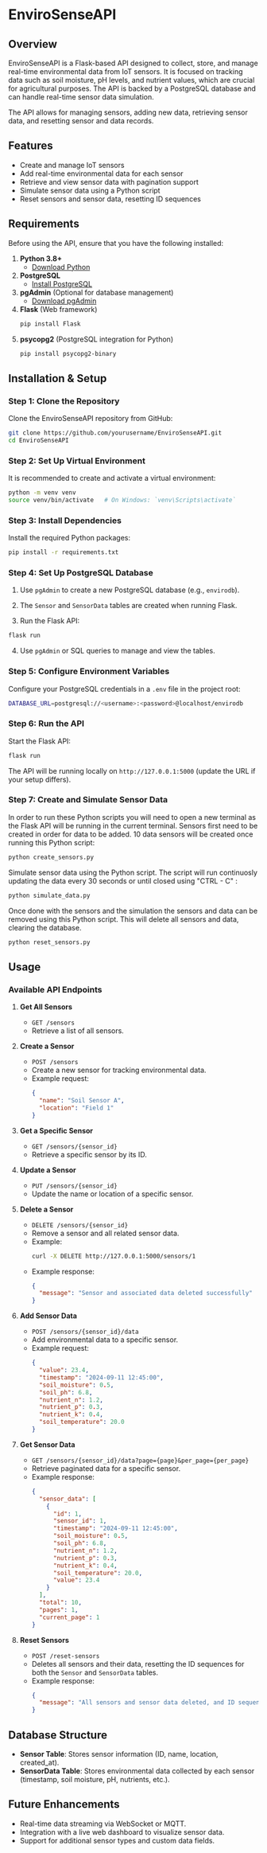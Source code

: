 # EnviroSenseAPI

## Overview

EnviroSenseAPI is a Flask-based API designed to collect, store, and manage real-time environmental data from IoT sensors. It is focused on tracking data such as soil moisture, pH levels, and nutrient values, which are crucial for agricultural purposes. The API is backed by a PostgreSQL database and can handle real-time sensor data simulation.

The API allows for managing sensors, adding new data, retrieving sensor data, and resetting sensor and data records.

## Features
- Create and manage IoT sensors
- Add real-time environmental data for each sensor
- Retrieve and view sensor data with pagination support
- Simulate sensor data using a Python script
- Reset sensors and sensor data, resetting ID sequences

## Requirements

Before using the API, ensure that you have the following installed:

1. **Python 3.8+**
   - [Download Python](https://www.python.org/downloads/)
2. **PostgreSQL**
   - [Install PostgreSQL](https://www.postgresql.org/download/)
3. **pgAdmin** (Optional for database management)
   - [Download pgAdmin](https://www.pgadmin.org/download/)
4. **Flask** (Web framework)
   ```bash
   pip install Flask
   ```
5. **psycopg2** (PostgreSQL integration for Python)
   ```bash
   pip install psycopg2-binary
   ```

## Installation & Setup

### Step 1: Clone the Repository
Clone the EnviroSenseAPI repository from GitHub:

```bash
git clone https://github.com/yourusername/EnviroSenseAPI.git
cd EnviroSenseAPI
```

### Step 2: Set Up Virtual Environment
It is recommended to create and activate a virtual environment:

```bash
python -m venv venv
source venv/bin/activate   # On Windows: `venv\Scripts\activate`
```

### Step 3: Install Dependencies
Install the required Python packages:

```bash
pip install -r requirements.txt
```

### Step 4: Set Up PostgreSQL Database
1. Use `pgAdmin` to create a new PostgreSQL database (e.g., `envirodb`).
2. The `Sensor` and `SensorData` tables are created when running Flask.

3. Run the Flask API:

```bash
flask run
```

4. Use `pgAdmin` or SQL queries to manage and view the tables.

### Step 5: Configure Environment Variables
Configure your PostgreSQL credentials in a `.env` file in the project root:

```bash
DATABASE_URL=postgresql://<username>:<password>@localhost/envirodb
```

### Step 6: Run the API
Start the Flask API:

```bash
flask run
```

The API will be running locally on `http://127.0.0.1:5000` (update the URL if your setup differs).

### Step 7: Create and Simulate Sensor Data
In order to run these Python scripts you will need to open a new terminal as the Flask API will be running in the current terminal. Sensors first need to be created in order for data to be added. 10 data sensors will be created once running this Python script:

```bash
python create_sensors.py
```

Simulate sensor data using the Python script. The script will run continuosly updating the data every 30 seconds or until closed using "CTRL - C" :

```bash
python simulate_data.py
```

Once done with the sensors and the simulation the sensors and data can be removed using this Python script. This will delete all sensors and data, clearing the database.

```bash
python reset_sensors.py
```


## Usage

### Available API Endpoints

1. **Get All Sensors**
   - `GET /sensors`
   - Retrieve a list of all sensors.

2. **Create a Sensor**
   - `POST /sensors`
   - Create a new sensor for tracking environmental data.
   - Example request:
     ```json
     {
       "name": "Soil Sensor A",
       "location": "Field 1"
     }
     ```

3. **Get a Specific Sensor**
   - `GET /sensors/{sensor_id}`
   - Retrieve a specific sensor by its ID.

4. **Update a Sensor**
   - `PUT /sensors/{sensor_id}`
   - Update the name or location of a specific sensor.

5. **Delete a Sensor**
   - `DELETE /sensors/{sensor_id}`
   - Remove a sensor and all related sensor data.
   - Example:
     ```bash
     curl -X DELETE http://127.0.0.1:5000/sensors/1
     ```
   - Example response:
     ```json
     {
       "message": "Sensor and associated data deleted successfully"
     }
     ```

6. **Add Sensor Data**
   - `POST /sensors/{sensor_id}/data`
   - Add environmental data to a specific sensor.
   - Example request:
     ```json
     {
       "value": 23.4,
       "timestamp": "2024-09-11 12:45:00",
       "soil_moisture": 0.5,
       "soil_ph": 6.8,
       "nutrient_n": 1.2,
       "nutrient_p": 0.3,
       "nutrient_k": 0.4,
       "soil_temperature": 20.0
     }
     ```

7. **Get Sensor Data**
   - `GET /sensors/{sensor_id}/data?page={page}&per_page={per_page}`
   - Retrieve paginated data for a specific sensor.
   - Example response:
     ```json
     {
       "sensor_data": [
         {
           "id": 1,
           "sensor_id": 1,
           "timestamp": "2024-09-11 12:45:00",
           "soil_moisture": 0.5,
           "soil_ph": 6.8,
           "nutrient_n": 1.2,
           "nutrient_p": 0.3,
           "nutrient_k": 0.4,
           "soil_temperature": 20.0,
           "value": 23.4
         }
       ],
       "total": 10,
       "pages": 1,
       "current_page": 1
     }
     ```

8. **Reset Sensors**
   - `POST /reset-sensors`
   - Deletes all sensors and their data, resetting the ID sequences for both the `Sensor` and `SensorData` tables.
   - Example response:
     ```json
     {
       "message": "All sensors and sensor data deleted, and ID sequences reset."
     }
     ```

## Database Structure

- **Sensor Table**: Stores sensor information (ID, name, location, created_at).
- **SensorData Table**: Stores environmental data collected by each sensor (timestamp, soil moisture, pH, nutrients, etc.).

## Future Enhancements

- Real-time data streaming via WebSocket or MQTT.
- Integration with a live web dashboard to visualize sensor data.
- Support for additional sensor types and custom data fields.
